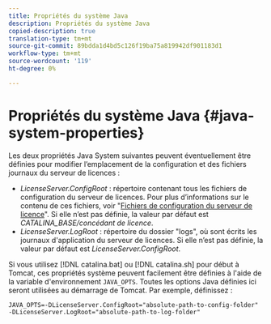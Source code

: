 ```yaml
---
title: Propriétés du système Java
description: Propriétés du système Java
copied-description: true
translation-type: tm+mt
source-git-commit: 89bdda1d4bd5c126f19ba75a819942df901183d1
workflow-type: tm+mt
source-wordcount: '119'
ht-degree: 0%

---
```



# Propriétés du système Java {#java-system-properties}

Les deux propriétés Java System suivantes peuvent éventuellement être définies pour modifier l’emplacement de la configuration et des fichiers journaux du serveur de licences :

* *LicenseServer.ConfigRoot*  : répertoire contenant tous les fichiers de configuration du serveur de licences. Pour plus d’informations sur le contenu de ces fichiers, voir &quot;[Fichiers de configuration du serveur de licence](../../aaxs-protected-streaming/aaxs-license-server-config-files/aaxs-configuration-directory-structure.md)&quot;. Si elle n’est pas définie, la valeur par défaut est *CATALINA_BASE/concédant de licence*.
* *LicenseServer.LogRoot*  : répertoire du dossier &quot;logs&quot;, où sont écrits les journaux d&#39;application du serveur de licences. Si elle n’est pas définie, la valeur par défaut est *LicenseServer.ConfigRoot*.

Si vous utilisez [!DNL catalina.bat] ou [!DNL catalina.sh] pour début à Tomcat, ces propriétés système peuvent facilement être définies à l&#39;aide de la variable d&#39;environnement `JAVA_OPTS`. Toutes les options Java définies ici seront utilisées au démarrage de Tomcat. Par exemple, définissez :

```
JAVA_OPTS=-DLicenseServer.ConfigRoot="absolute-path-to-config-folder" -DLicenseServer.LogRoot="absolute-path-to-log-folder"
```

